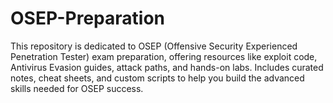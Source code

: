 # OSEP-Preparation
This repository is dedicated to OSEP (Offensive Security Experienced Penetration Tester) exam preparation, offering resources like exploit code, Antivirus Evasion guides, attack paths, and hands-on labs. Includes curated notes, cheat sheets, and custom scripts to help you build the advanced skills needed for OSEP success.
